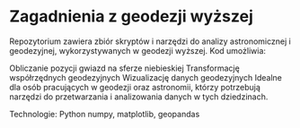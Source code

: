# Zagadnienia z geodezji wyższej

Repozytorium zawiera zbiór skryptów i narzędzi do analizy astronomicznej i geodezyjnej, wykorzystywanych w geodezji wyższej. Kod umożliwia:

Obliczanie pozycji gwiazd na sferze niebieskiej 
Transformację współrzędnych geodezyjnych 
Wizualizację danych geodezyjnych 
Idealne dla osób pracujących w geodezji oraz astronomii, którzy potrzebują narzędzi do przetwarzania i analizowania danych w tych dziedzinach.

Technologie:
Python 
numpy, matplotlib, geopandas
